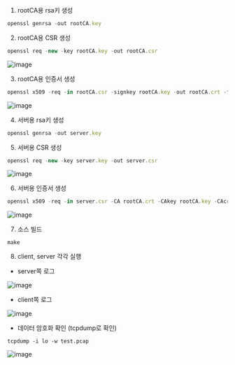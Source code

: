 1. rootCA용 rsa키 생성

```jsx
openssl genrsa -out rootCA.key
```

2. rootCA용 CSR 생성

```jsx
openssl req -new -key rootCA.key -out rootCA.csr
```

![image](https://github.com/GwangIl-Park/openssl_playground/assets/40749130/1582f814-f9ac-4a14-93b5-73fc77d62201)

3. rootCA용 인증서 생성

```jsx
openssl x509 -req -in rootCA.csr -signkey rootCA.key -out rootCA.crt -fingerprint -sha256
```

![image](https://github.com/GwangIl-Park/openssl_playground/assets/40749130/1c0d5918-ad70-4d53-bbf2-6fab267d47f9)

4. 서버용 rsa키 생성

```jsx
openssl genrsa -out server.key
```

5. 서버용 CSR 생성

```jsx
openssl req -new -key server.key -out server.csr
```

![image](https://github.com/GwangIl-Park/openssl_playground/assets/40749130/edbc03e3-02cf-4a9d-86b6-c83ca7bb27b9)

6. 서버용 인증서 생성

```jsx
openssl x509 -req -in server.csr -CA rootCA.crt -CAkey rootCA.key -CAcreateserial -out server.crt -fingerprint -sha256
```

![image](https://github.com/GwangIl-Park/openssl_playground/assets/40749130/44c9aa22-9983-4d5d-a886-7334bfbfb20f)

7. 소스 빌드

```
make
```

8. client, server 각각 실행

- server쪽 로그

![image](https://github.com/GwangIl-Park/openssl_playground/assets/40749130/df099394-1187-4d72-8dcd-472763b19b44)

- client쪽 로그

![image](https://github.com/GwangIl-Park/openssl_playground/assets/40749130/57b0289c-7aa9-455d-8792-45a4dc383045)

- 데이터 암호화 확인 (tcpdump로 확인)

```
tcpdump -i lo -w test.pcap
```

![image](https://github.com/GwangIl-Park/openssl_playground/assets/40749130/72103d9f-e059-4cdd-9d65-50b0b3c0a573)
